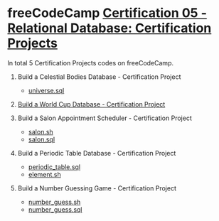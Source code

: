# freeCodeCamp [Certification 05 - Relational Database: Certification Projects](https://www.freecodecamp.org/certification/WHan7naHW/relational-database-v8)
In total 5 Certification Projects codes on freeCodeCamp.


1. Build a Celestial Bodies Database - Certification Project
      - [universe.sql](C05/CertificationProjects/universe.sql)

2. [Build a World Cup Database - Certification Project](C05/WorldCup)

3. Build a Salon Appointment Scheduler - Certification Project
      - [salon.sh](C05/CertificationProjects/salon.sh)
      - [salon.sql](C05/CertificationProjects/salon.sql)

4. Build a Periodic Table Database - Certification Project
      - [periodic_table.sql](C05/CertificationProjects/periodic_table.sql)
      - [element.sh](C05/CertificationProjects/element.sh)

5. Build a Number Guessing Game - Certification Project
      - [number_guess.sh](C05/CertificationProjects/number_guess.sh)
      - [number_guess.sql](C05/CertificationProjects/number_guess.sql)
